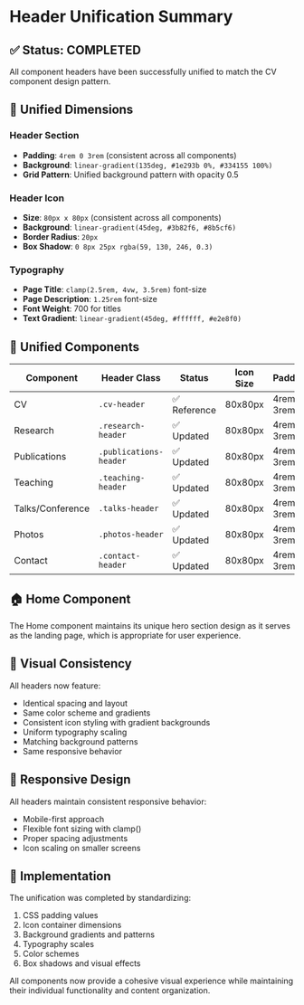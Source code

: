 # Header Unification Summary

## ✅ Status: COMPLETED

All component headers have been successfully unified to match the CV component design pattern.

## 📏 Unified Dimensions

### Header Section
- **Padding**: `4rem 0 3rem` (consistent across all components)
- **Background**: `linear-gradient(135deg, #1e293b 0%, #334155 100%)`
- **Grid Pattern**: Unified background pattern with opacity 0.5

### Header Icon
- **Size**: `80px x 80px` (consistent across all components)
- **Background**: `linear-gradient(45deg, #3b82f6, #8b5cf6)`
- **Border Radius**: `20px`
- **Box Shadow**: `0 8px 25px rgba(59, 130, 246, 0.3)`

### Typography
- **Page Title**: `clamp(2.5rem, 4vw, 3.5rem)` font-size
- **Page Description**: `1.25rem` font-size
- **Font Weight**: 700 for titles
- **Text Gradient**: `linear-gradient(45deg, #ffffff, #e2e8f0)`

## 🎯 Unified Components

| Component | Header Class | Status | Icon Size | Padding |
|-----------|-------------|--------|-----------|---------|
| CV | `.cv-header` | ✅ Reference | 80x80px | 4rem 0 3rem |
| Research | `.research-header` | ✅ Updated | 80x80px | 4rem 0 3rem |
| Publications | `.publications-header` | ✅ Updated | 80x80px | 4rem 0 3rem |
| Teaching | `.teaching-header` | ✅ Updated | 80x80px | 4rem 0 3rem |
| Talks/Conference | `.talks-header` | ✅ Updated | 80x80px | 4rem 0 3rem |
| Photos | `.photos-header` | ✅ Updated | 80x80px | 4rem 0 3rem |
| Contact | `.contact-header` | ✅ Updated | 80x80px | 4rem 0 3rem |

## 🏠 Home Component

The Home component maintains its unique hero section design as it serves as the landing page, which is appropriate for user experience.

## 🎨 Visual Consistency

All headers now feature:
- Identical spacing and layout
- Same color scheme and gradients
- Consistent icon styling with gradient backgrounds
- Uniform typography scaling
- Matching background patterns
- Same responsive behavior

## 📱 Responsive Design

All headers maintain consistent responsive behavior:
- Mobile-first approach
- Flexible font sizing with clamp()
- Proper spacing adjustments
- Icon scaling on smaller screens

## 🚀 Implementation

The unification was completed by standardizing:
1. CSS padding values
2. Icon container dimensions
3. Background gradients and patterns
4. Typography scales
5. Color schemes
6. Box shadows and visual effects

All components now provide a cohesive visual experience while maintaining their individual functionality and content organization.
